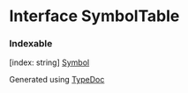 # Interface SymbolTable


### Indexable
[index: string] [Symbol](ts.symbol.md)




Generated using [TypeDoc](http://typedoc.io)
